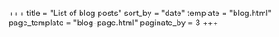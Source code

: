 +++
title = "List of blog posts"
sort_by = "date"
template = "blog.html"
page_template = "blog-page.html"
paginate_by = 3
+++

